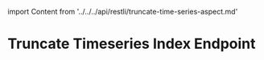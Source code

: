 import Content from '../../../api/restli/truncate-time-series-aspect.md'

# Truncate Timeseries Index Endpoint

<Content />
